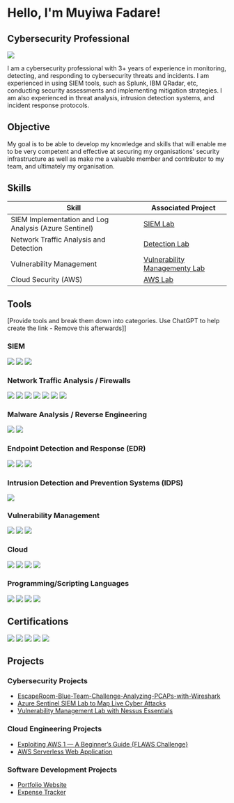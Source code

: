 # Hello, I'm Muyiwa Fadare!
## Cybersecurity Professional

<a href="https://www.linkedin.com/in/muyiwa-fadare/"><img src="https://img.shields.io/badge/-LinkedIn-0072b1?&style=for-the-badge&logo=linkedin&logoColor=white" /></a>

I am a cybersecurity professional with 3+ years of experience in monitoring, detecting, and responding to cybersecurity threats and incidents. I am experienced in using SIEM tools, such as Splunk, IBM QRadar, etc, conducting security assessments and implementing mitigation strategies. I am also experienced in threat analysis, intrusion detection systems, and incident response protocols.

## Objective
My goal is to be able to develop my knowledge and skills that will enable me to be very competent and effective at securing my organisations' security infrastructure as well as make me a valuable member and contributor to my team, and ultimately my organisation.

## Skills

| Skill                                         | Associated Project         |
|-----------------------------------------------|----------------------------|
| SIEM Implementation and Log Analysis (Azure Sentinel)         | <a href="https://medium.com/@mxyiwa/azure-sentinel-siem-lab-to-map-live-cyber-attacks-d74c2426d59b">SIEM Lab</a>|
| Network Traffic Analysis and Detection | <a href="https://medium.com/@mxyiwa/escaperoom-blue-team-challenge-analyzing-pcaps-with-wireshark-648d6b57a0c4">Detection Lab</a>|
| Vulnerability Management | <a href="https://medium.com/@mxyiwa/nessus-essentials-vulnerability-management-lab-55a80d26185a">Vulnerability Managementy Lab</a>|
| Cloud Security (AWS) | <a href="https://medium.com/@mxyiwa/exploiting-aws-flaws-challenge-342e45efe76e">AWS Lab</a>|


## Tools
[Provide tools and break them down into categories. Use ChatGPT to help create the link - Remove this afterwards]]

### SIEM
<div>
    <img src="https://img.shields.io/badge/-Microsoft_Sentinel-0078D4?&style=for-the-badge&logo=Microsoft&logoColor=white" />
    <img src="https://img.shields.io/badge/-Splunk-000000?&style=for-the-badge&logo=Splunk&logoColor=white" />
    <img src="https://img.shields.io/badge/-IBM%20QRadar-052FAD?&style=for-the-badge&logo=IBM&logoColor=white" />
</div>

### Network Traffic Analysis / Firewalls
<div>
    <img src="https://img.shields.io/badge/-Wireshark-1679A7?&style=for-the-badge&logo=Wireshark&logoColor=white" />
    <img src="https://img.shields.io/badge/-Suricata-EF3B2D?&style=for-the-badge&logo=Suricata&logoColor=white" />
    <img src="https://img.shields.io/badge/-Zeek-777BB4?&style=for-the-badge&logo=Zeek&logoColor=white" />
    <img src="https://img.shields.io/badge/-tcpdump-0066CC?&style=for-the-badge&logo=tcpdump&logoColor=white" />
    <img src="https://img.shields.io/badge/-Cisco%20Packet%20Tracer-1BA0D7?&style=for-the-badge&logo=Cisco&logoColor=white" />
    <img src="https://img.shields.io/badge/-Palo%20Alto-0070F2?&style=for-the-badge&logo=Palo%20Alto%20Networks&logoColor=white" />
    <img src="https://img.shields.io/badge/-Fortinet-EE3124?&style=for-the-badge&logo=Fortinet&logoColor=white" />

</div>

### Malware Analysis / Reverse Engineering
<div>
    <img src="https://img.shields.io/badge/-Ghidra-F7B500?&style=for-the-badge&logo=Ghidra&logoColor=white" />
    <img src="https://img.shields.io/badge/-YARA-1F1F1F?&style=for-the-badge&logo=YARA&logoColor=white" />
</div>

### Endpoint Detection and Response (EDR)
<div>
    <img src="https://img.shields.io/badge/-Microsoft_Defender_for_Endpoint-00A4EF?&style=for-the-badge&logo=Microsoft&logoColor=white" />
   <img src="https://img.shields.io/badge/-CrowdStrike%20Falcon-E00E00?&style=for-the-badge&logo=CrowdStrike&logoColor=white" />
    <img src="https://img.shields.io/badge/-McAfee-C12027?&style=for-the-badge&logo=McAfee&logoColor=white" />
</div>

### Intrusion Detection and Prevention Systems (IDPS)
<div>
    <img src="https://img.shields.io/badge/-Snort-FB0023?&style=for-the-badge&logo=Snort&logoColor=white" />
</div>

### Vulnerability Management
<div>
    <img src="https://img.shields.io/badge/-Nessus%20Tenable-00C176?&style=for-the-badge&logo=Tenable&logoColor=white" />
    <img src="https://img.shields.io/badge/-OpenVAS-5C5C5C?&style=for-the-badge&logo=OpenVAS&logoColor=white" />
    <img src="https://img.shields.io/badge/-QualysGuard-007C89?&style=for-the-badge&logo=Qualys&logoColor=white" />
</div>

### Cloud 
<div>
    <img src="https://img.shields.io/badge/-AWS-FF9900?&style=for-the-badge&logo=Amazon%20AWS&logoColor=white" />
    <img src="https://img.shields.io/badge/-Microsoft%20Azure-0078D4?style=for-the-badge&logo=Microsoft%20Azure&logoColor=white" />
    <img src="https://img.shields.io/badge/-Microsoft%20Entra%20ID-0078D4?&style=for-the-badge&logo=Microsoft%20Azure&logoColor=white" />
    <img src="https://img.shields.io/badge/-Azure%20Storage%20Encryption-0078D4?&style=for-the-badge&logo=Microsoft%20Azure&logoColor=white" />
</div>

### Programming/Scripting Languages 
<div>
    <img src="https://img.shields.io/badge/-PowerShell-5391FE?&style=for-the-badge&logo=PowerShell&logoColor=white" />
    <img src="https://img.shields.io/badge/-Bash-4EAA25?&style=for-the-badge&logo=GNU%20Bash&logoColor=white" />
    <img src="https://img.shields.io/badge/-Python-3776AB?&style=for-the-badge&logo=Python&logoColor=white" />
    <img src="https://img.shields.io/badge/-JavaScript-F7DF1E?&style=for-the-badge&logo=JavaScript&logoColor=black" />

</div>

## Certifications
<div>
    <img src="https://img.shields.io/badge/-Splunk%20Core%20Certified%20Power%20User-000000?&style=for-the-badge&logo=Splunk&logoColor=white" />
    <img src="https://img.shields.io/badge/-CompTIA%20Security%2B-EA3D2F?&style=for-the-badge&logo=CompTIA&logoColor=white" />
    <img src="https://img.shields.io/badge/-AWS%20Certified%20Cloud%20Practitioner-FF9900?&style=for-the-badge&logo=Amazon%20AWS&logoColor=white" />
    <img src="https://img.shields.io/badge/-Microsoft%20Azure%20Fundamentals-0078D4?&style=for-the-badge&logo=Microsoft%20Azure&logoColor=white" />
    <img src="https://img.shields.io/badge/-Oracle%20Certified%20Foundations%20Associate-F80000?&style=for-the-badge&logo=Oracle&logoColor=white" />
</div>

## Projects

### Cybersecurity Projects

-  [EscapeRoom-Blue-Team-Challenge-Analyzing-PCAPs-with-Wireshark](https://github.com/Mxyiwa/EscapeRoom-Blue-Team-Challenge-Analyzing-PCAPs-with-Wireshark)
-  [Azure Sentinel SIEM Lab to Map Live Cyber Attacks](https://github.com/Mxyiwa/SIEM-AzureSentinelLab)
- [Vulnerability Management Lab with Nessus Essentials](https://github.com/Mxyiwa/Nessus-Essentials-Vulnerability-Management-of-a-Windows-11-VM)

### Cloud Engineering Projects

- [Exploiting AWS 1 — A Beginner’s Guide {FLAWS Challenge}](https://github.com/Mxyiwa/Exploiting-AWS-1-Flaws.cloud)
- [AWS Serverless Web Application](https://github.com/Mxyiwa/AWS-Serverless-Web-Application)

### Software Development Projects

- [Portfolio Website](https://muyiwafadare.vercel.app/)
- [Expense Tracker](https://expense-tracker-calculator.netlify.app/)
